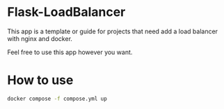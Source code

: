 # Flask-LoadBalancer

This app is a template or guide for projects that need add a load balancer with nginx and docker.

Feel free to use this app however you want.

# How to use

```bash
docker compose -f compose.yml up
```
